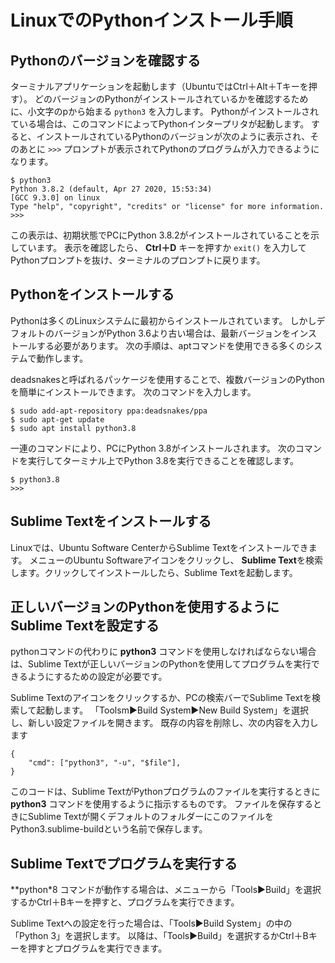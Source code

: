 # LinuxでのPythonインストール手順

## Pythonのバージョンを確認する
ターミナルアプリケーションを起動します（UbuntuではCtrl＋Alt＋Tキーを押す）。
どのバージョンのPythonがインストールされているかを確認するために、小文字のpから始まる `python3` を入力します。
Pythonがインストールされている場合は、このコマンドによってPythonインタープリタが起動します。
すると、インストールされているPythonのバージョンが次のように表示され、そのあとに `>>>` プロンプトが表示されてPythonのプログラムが入力できるようになります。

```
$ python3
Python 3.8.2 (default, Apr 27 2020, 15:53:34)
[GCC 9.3.0] on linux
Type "help", "copyright", "credits" or "license" for more information.
>>>
```

この表示は、初期状態でPCにPython 3.8.2がインストールされていることを示しています。
表示を確認したら、 **Ctrl＋D** キーを押すか `exit()` を入力してPythonプロンプトを抜け、ターミナルのプロンプトに戻ります。

## Pythonをインストールする

Pythonは多くのLinuxシステムに最初からインストールされています。
しかしデフォルトのバージョンがPython 3.6より古い場合は、最新バージョンをインストールする必要があります。
次の手順は、aptコマンドを使用できる多くのシステムで動作します。

deadsnakesと呼ばれるパッケージを使用することで、複数バージョンのPythonを簡単にインストールできます。
次のコマンドを入力します。

```
$ sudo add-apt-repository ppa:deadsnakes/ppa
$ sudo apt-get update
$ sudo apt install python3.8
```

一連のコマンドにより、PCにPython 3.8がインストールされます。
次のコマンドを実行してターミナル上でPython 3.8を実行できることを確認します。

```
$ python3.8
>>>
```

## Sublime Textをインストールする
Linuxでは、Ubuntu Software CenterからSublime Textをインストールできます。
メニューのUbuntu Softwareアイコンをクリックし、 **Sublime Text**を検索します。クリックしてインストールしたら、Sublime Textを起動します。

## 正しいバージョンのPythonを使用するようにSublime Textを設定する

pythonコマンドの代わりに **python3** コマンドを使用しなければならない場合は、Sublime Textが正しいバージョンのPythonを使用してプログラムを実行できるようにするための設定が必要です。

Sublime Textのアイコンをクリックするか、PCの検索バーでSublime Textを検索して起動します。
「Toolsm▶Build System▶New Build System」を選択し、新しい設定ファイルを開きます。
既存の内容を削除し、次の内容を入力します

```
{
    "cmd": ["python3", "-u", "$file"],
}
```

このコードは、Sublime TextがPythonプログラムのファイルを実行するときに **python3** コマンドを使用するように指示するものです。
ファイルを保存するときにSublime Textが開くデフォルトのフォルダーにこのファイルをPython3.sublime-buildという名前で保存します。

## Sublime Textでプログラムを実行する

**python*8 コマンドが動作する場合は、メニューから「Tools▶Build」を選択するかCtrl＋Bキーを押すと、プログラムを実行できます。

Sublime Textへの設定を行った場合は、「Tools▶Build System」の中の「Python 3」を選択します。
以降は、「Tools▶Build」を選択するかCtrl＋Bキーを押すとプログラムを実行できます。
